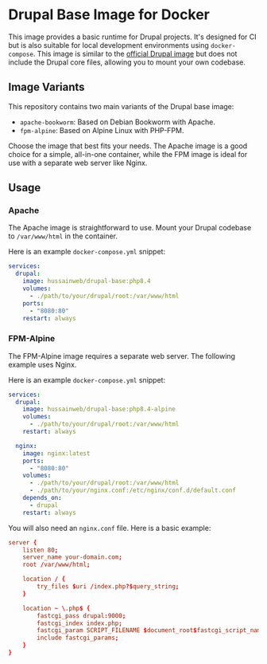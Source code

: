 # Drupal Base Image for Docker

This image provides a basic runtime for Drupal projects. It's designed for CI but is also suitable for local development environments using `docker-compose`. This image is similar to the [official Drupal image](https://hub.docker.com/_/drupal) but does not include the Drupal core files, allowing you to mount your own codebase.

## Image Variants

This repository contains two main variants of the Drupal base image:

- `apache-bookworm`: Based on Debian Bookworm with Apache.
- `fpm-alpine`: Based on Alpine Linux with PHP-FPM.

Choose the image that best fits your needs. The Apache image is a good choice for a simple, all-in-one container, while the FPM image is ideal for use with a separate web server like Nginx.

## Usage

### Apache

The Apache image is straightforward to use. Mount your Drupal codebase to `/var/www/html` in the container.

Here is an example `docker-compose.yml` snippet:

```yaml
services:
  drupal:
    image: hussainweb/drupal-base:php8.4
    volumes:
      - ./path/to/your/drupal/root:/var/www/html
    ports:
      - "8080:80"
    restart: always
```

### FPM-Alpine

The FPM-Alpine image requires a separate web server. The following example uses Nginx.

Here is an example `docker-compose.yml` snippet:

```yaml
services:
  drupal:
    image: hussainweb/drupal-base:php8.4-alpine
    volumes:
      - ./path/to/your/drupal/root:/var/www/html
    restart: always

  nginx:
    image: nginx:latest
    ports:
      - "8080:80"
    volumes:
      - ./path/to/your/drupal/root:/var/www/html
      - ./path/to/your/nginx.conf:/etc/nginx/conf.d/default.conf
    depends_on:
      - drupal
    restart: always
```

You will also need an `nginx.conf` file. Here is a basic example:

```conf
server {
    listen 80;
    server_name your-domain.com;
    root /var/www/html;

    location / {
        try_files $uri /index.php?$query_string;
    }

    location ~ \.php$ {
        fastcgi_pass drupal:9000;
        fastcgi_index index.php;
        fastcgi_param SCRIPT_FILENAME $document_root$fastcgi_script_name;
        include fastcgi_params;
    }
}
```
